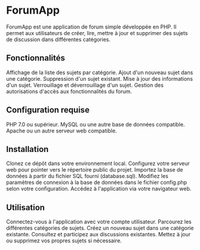 # ForumApp
ForumApp est une application de forum simple développée en PHP. Il permet aux utilisateurs de créer, lire, mettre à jour et supprimer des sujets de discussion dans différentes catégories.

## Fonctionnalités
Affichage de la liste des sujets par catégorie.
Ajout d'un nouveau sujet dans une catégorie.
Suppression d'un sujet existant.
Mise à jour des informations d'un sujet.
Verrouillage et déverrouillage d'un sujet.
Gestion des autorisations d'accès aux fonctionnalités du forum.

## Configuration requise
PHP 7.0 ou supérieur.
MySQL ou une autre base de données compatible.
Apache ou un autre serveur web compatible.

## Installation
Clonez ce dépôt dans votre environnement local.
Configurez votre serveur web pour pointer vers le répertoire public du projet.
Importez la base de données à partir du fichier SQL fourni (database.sql).
Modifiez les paramètres de connexion à la base de données dans le fichier config.php selon votre configuration.
Accédez à l'application via votre navigateur web.

## Utilisation
Connectez-vous à l'application avec votre compte utilisateur.
Parcourez les différentes catégories de sujets.
Créez un nouveau sujet dans une catégorie existante.
Consultez et participez aux discussions existantes.
Mettez à jour ou supprimez vos propres sujets si nécessaire.
